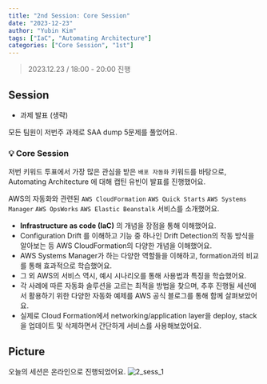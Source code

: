 ```yaml
---
title: "2nd Session: Core Session"
date: "2023-12-23"
author: "Yubin Kim"
tags: ["IaC", "Automating Architecture"]
categories: ["Core Session", "1st"]
---
```


> 2023.12.23 / 18:00 - 20:00 진행

## Session

- 과제 발표 (생략)

모든 팀원이 저번주 과제로 SAA dump 5문제를 풀었어요.

### 💡 Core Session
저번 키워드 투표에서 가장 많은 관심을 받은 `배포 자동화` 키워드를 바탕으로, Automating Architecture 에 대해 캡틴 유빈이 발표를 진행했어요.

AWS의 자동화와 관련된 `AWS CloudFormation` `AWS Quick Starts` `AWS Systems Manager` `AWS OpsWorks` `AWS Elastic Beanstalk` 서비스를 소개했어요.

- **Infrastructure as code (IaC)** 의 개념을 장점을 통해 이해했어요.
- Configuration Drift 를 이해하고 기능 중 하나인 Drift Detection의 작동 방식을 알아보는 등 AWS CloudFormation의 다양한 개념을 이해했어요. 
- AWS Systems Manager가 하는 다양한 역할들을 이해하고, formation과의 비교를 통해 효과적으로 학습했어요.
- 그 외 AWS의 서비스 역시, 예시 시나리오를 통해 사용법과 특징을 학습했어요.
- 각 사례에 따른 자동화 솔루션을 고르는 최적을 방법을 찾으며, 추후 진행될 세션에서 활용하기 위한 다양한 자동화 예제를 AWS 공식 블로그를 통해 함께 살펴보았어요.
- 실제로 Cloud Formation에서 networking/application layer을 deploy, stack을 업데이트 및 삭제하면서 간단하게 서비스를 사용해보았어요. 


## Picture

오늘의 세션은 온라인으로 진행되었어요.
![2_sess_1](/1st/2_sess_1.png "2_sess_1")
